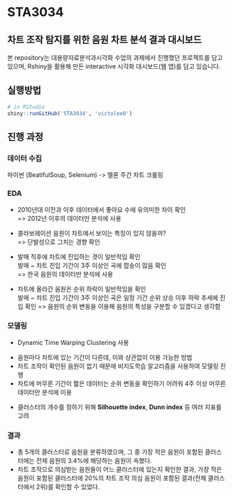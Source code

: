 # STA3034
## 차트 조작 탐지를 위한 음원 차트 분석 결과 대시보드
본 repository는 대용량자료분석과시각화 수업의 과제에서 진행했던 프로젝트를 담고 있으며, Rshiny을 활용해 만든 interactive 시각화 대시보드(웹 앱)를 담고 있습니다.  

## 실행방법
```R
# in RStudio
shiny::runGitHub('STA3034', 'victolee0')
```
## 진행 과정

### 데이터 수집
파이썬 (BeatifulSoup, Selenium) -> 멜론 주간 차트 크롤링  

### EDA
* 2010년대 이전과 이후 데이터에서 좋아요 수에 유의미한 차이 확인  
 => 2012년 이후의 데이터만 분석에 사용  
* 콜라보레이션 음원이 차트에서 보이는 특징이 있지 않을까?  
 => 단발성으로 그치는 경향 확인
* 발매 직후에 차트에 진입하는 겻이 일반적임 확인  
 발매 ~ 차트 진입 기간이 3주 이상인 곡에 팝송이 많음 확인  
 => 한국 음원의 데이터만 분석에 사용
 
* 차트에 올라간 음원은 순위 하락이 일반적임을 확인  
 발매 ~ 차트 진입 기간이 3주 이상인 곡은 일정 기간 순위 상승 이후 하락 추세에 진입 확인
 => 음원의 순위 변동을 이용해 음원의 특성을 구분할 수 있겠다고 생각함
 
 ### 모델링
 * Dynamic Time Warping Clustering 사용
  - 음원마다 차트에 있는 기간이 다른데, 이와 상관없이 이용 가능한 방법
  - 차트 조작이 확인된 음원이 없기 때문에 비지도학습 알고리즘을 사용하여 모델링 진행
  - 차트에 머무른 기간이 짧은 데이터는 순위 변동을 확인하기 어려워 4주 이상 머무른 데이터만 분석에 이용
 * 클러스터의 개수를 정하기 위해 **Silhouette index**, **Dunn index** 등 여러 지표를 고려
 
 
### 결과
- 총 5개의 클러스터로 음원을 분류하였으며, 그 중 가장 적은 음원이 포함된 클러스터에는 전체 음원의 3.4%에 해당하는 음원이 속했다.  
- 차트 조작으로 의심받는 음원들이 어느 클러스터에 있는지 확인한 결과, 가장 적은 음원이 포함된 클러스터에 20%의 차트 조작 의심 음원이 포함된 결과(전체 클러스터에서 2위)를 확인할 수 있었다. 

